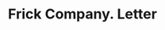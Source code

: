 ---
doi: 10.7916/D8BS04B6
date_other: '1911'
date_other_textual: '1911'
form: correspondence
genre:
- Letters (correspondence)
name:
- Frick Company
object_in_context_url: https://biggert.cul.columbia.edu/items/view/ave_biggert_01517
subject_hierarchical_geographic:
- Waynesboro, Pennsylvania, United States
subject_name:
- Frick Company
title: Frick Company. Letter
sort_title: Frick Company. Letter
call_number: ave_biggert_01517
coordinates:
- 39.75361111111111,-77.58194444444445
pid: ave_biggert_01517
identifiers: ave_biggert_01517
canvas_id: ldpd:396778
permalink: "/items/ave_biggert_01517/"
layout: iiif-image-page
---